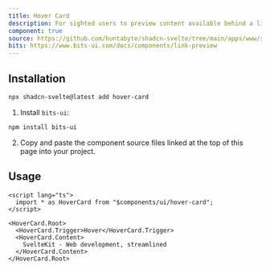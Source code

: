 ```yaml
---
title: Hover Card
description: For sighted users to preview content available behind a link.
component: true
source: https://github.com/huntabyte/shadcn-svelte/tree/main/apps/www/src/lib/registry/default/ui/hover-card
bits: https://www.bits-ui.com/docs/components/link-preview
---
```


<script>
  import { ComponentPreview, ManualInstall } from '$lib/components/feedreader';
</script>

<ComponentPreview name="hover-card-demo">

<div />

</ComponentPreview>

## Installation

```bash
npx shadcn-svelte@latest add hover-card
```

<ManualInstall>

1. Install `bits-ui`:

```bash
npm install bits-ui
```

2. Copy and paste the component source files linked at the top of this page into your project.

</ManualInstall>

## Usage

```svelte
<script lang="ts">
  import * as HoverCard from "$components/ui/hover-card";
</script>

<HoverCard.Root>
  <HoverCard.Trigger>Hover</HoverCard.Trigger>
  <HoverCard.Content>
    SvelteKit - Web development, streamlined
  </HoverCard.Content>
</HoverCard.Root>
```

